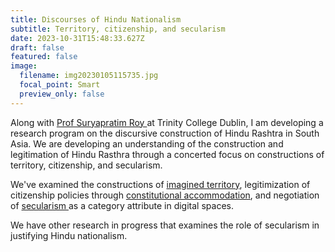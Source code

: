 ```yaml
---
title: Discourses of Hindu Nationalism
subtitle: Territory, citizenship, and secularism
date: 2023-10-31T15:48:33.627Z
draft: false
featured: false
image:
  filename: img20230105115735.jpg
  focal_point: Smart
  preview_only: false
---
```

A﻿long with [Prof Suryapratim Roy ](https://www.tcd.ie/research/profiles/?profile=suroy)at Trinity College Dublin, I am developing a research program on the discursive construction of Hindu Rashtra in South Asia. We are developing an understanding of the construction and legitimation of Hindu Rasthra through a concerted focus on constructions of territory, citizenship, and secularism.

W﻿e've examined the constructions of [imagined territory](https://osf.io/preprints/psyarxiv/vc76w/), legitimization of citizenship policies through [constitutional accommodation](https://papers.ssrn.com/sol3/papers.cfm?abstract_id=4397260), and negotiation of [secularism ](https://osf.io/preprints/psyarxiv/7vdkg/)as a category attribute in digital spaces. 

W﻿e have other research in progress that examines the role of secularism in justifying Hindu nationalism.
